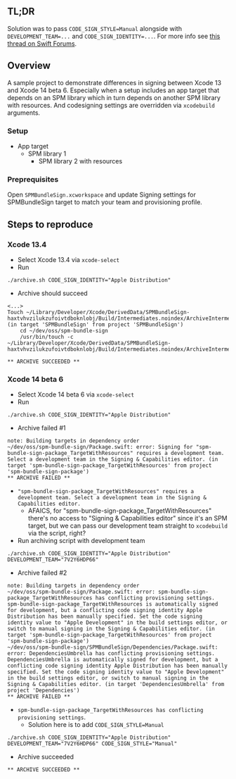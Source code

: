 ## TL;DR 
Solution was to pass `CODE_SIGN_STYLE=Manual` alongside with `DEVELOPMENT_TEAM=...` and `CODE_SIGN_IDENTITY=...`.
For more info see [this thread on Swift Forums](https://forums.swift.org/t/xcode-14-beta-code-signing-issues-when-spm-targets-include-resources/59685).

## Overview

A sample project to demonstrate differences in signing between Xcode 13 and Xcode 14 beta 6. Especially when a setup includes an app target that depends on an SPM library which in turn depends on another SPM library with resources. And codesigning settings are overridden via `xcodebuild` arguments.

### Setup

* App target
  * SPM library 1
    * SPM library 2 with resources

### Preprequisites

Open `SPMBundleSign.xcworkspace` and update Signing settings for SPMBundleSign target to match your team and provisioning profile.

## Steps to reproduce

### Xcode 13.4
* Select Xcode 13.4 via `xcode-select`
* Run 
```
./archive.sh CODE_SIGN_IDENTITY="Apple Distribution"
```
* Archive should succeed

```
<...>
Touch ~/Library/Developer/Xcode/DerivedData/SPMBundleSign-haxtvhvzilukzufoivtdboknlobj/Build/Intermediates.noindex/ArchiveIntermediates/SPMBundleSign/InstallationBuildProductsLocation/Applications/SPMBundleSign.app (in target 'SPMBundleSign' from project 'SPMBundleSign')
    cd ~/dev/oss/spm-bundle-sign
    /usr/bin/touch -c ~/Library/Developer/Xcode/DerivedData/SPMBundleSign-haxtvhvzilukzufoivtdboknlobj/Build/Intermediates.noindex/ArchiveIntermediates/SPMBundleSign/InstallationBuildProductsLocation/Applications/SPMBundleSign.app

** ARCHIVE SUCCEEDED **
```

### Xcode 14 beta 6
* Select Xcode 14 beta 6 via `xcode-select`
* Run 
```
./archive.sh CODE_SIGN_IDENTITY="Apple Distribution"
```
* Archive failed #1

```
note: Building targets in dependency order
~/dev/oss/spm-bundle-sign/Package.swift: error: Signing for "spm-bundle-sign-package_TargetWithResources" requires a development team. Select a development team in the Signing & Capabilities editor. (in target 'spm-bundle-sign-package_TargetWithResources' from project 'spm-bundle-sign-package')
** ARCHIVE FAILED **
```

* `"spm-bundle-sign-package_TargetWithResources" requires a development team. Select a development team in the Signing & Capabilities editor.`
  * AFAICS, for "spm-bundle-sign-package_TargetWithResources" there's no access to "Signing & Capabilities editor" since it's an SPM target, but we can pass our development team straight to `xcodebuild` via the script, right?
* Run archiving script with development team 
```
./archive.sh CODE_SIGN_IDENTITY="Apple Distribution" DEVELOPMENT_TEAM="7V2Y6HDP66"
```

* Archive failed #2

```
note: Building targets in dependency order
~/dev/oss/spm-bundle-sign/Package.swift: error: spm-bundle-sign-package_TargetWithResources has conflicting provisioning settings. spm-bundle-sign-package_TargetWithResources is automatically signed for development, but a conflicting code signing identity Apple Distribution has been manually specified. Set the code signing identity value to "Apple Development" in the build settings editor, or switch to manual signing in the Signing & Capabilities editor. (in target 'spm-bundle-sign-package_TargetWithResources' from project 'spm-bundle-sign-package')
~/dev/oss/spm-bundle-sign/SPMBundleSign/Dependencies/Package.swift: error: DependenciesUmbrella has conflicting provisioning settings. DependenciesUmbrella is automatically signed for development, but a conflicting code signing identity Apple Distribution has been manually specified. Set the code signing identity value to "Apple Development" in the build settings editor, or switch to manual signing in the Signing & Capabilities editor. (in target 'DependenciesUmbrella' from project 'Dependencies')
** ARCHIVE FAILED **
```
* `spm-bundle-sign-package_TargetWithResources has conflicting provisioning settings`. 
  * Solution here is to add `CODE_SIGN_STYLE=Manual`
```
./archive.sh CODE_SIGN_IDENTITY="Apple Distribution" DEVELOPMENT_TEAM="7V2Y6HDP66" CODE_SIGN_STYLE="Manual"
```

* Archive succeeded

```
** ARCHIVE SUCCEEDED **
```